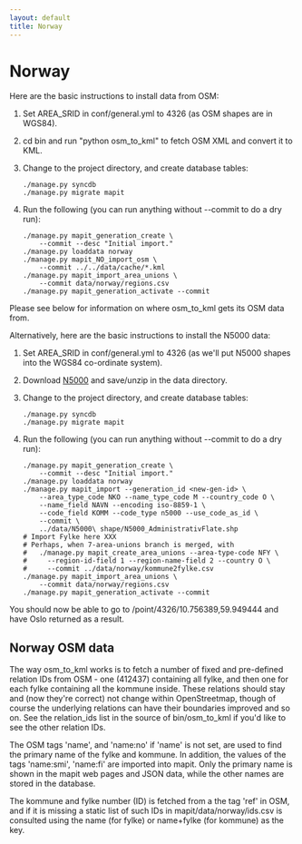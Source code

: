 ```yaml
---
layout: default
title: Norway
---
```


Norway
======

Here are the basic instructions to install data from OSM:

1. Set AREA_SRID in conf/general.yml to 4326 (as OSM shapes are in WGS84).  
2. cd bin and run "python osm_to_kml" to fetch OSM XML and convert it to KML.
3. Change to the project directory, and create database tables:

       ./manage.py syncdb
       ./manage.py migrate mapit
4. Run the following (you can run anything without --commit to do a dry run):

       ./manage.py mapit_generation_create \
           --commit --desc "Initial import."
       ./manage.py loaddata norway
       ./manage.py mapit_NO_import_osm \
           --commit ../../data/cache/*.kml
       ./manage.py mapit_import_area_unions \
           --commit data/norway/regions.csv
       ./manage.py mapit_generation_activate --commit

Please see below for information on where osm_to_kml gets its OSM data from.

Alternatively, here are the basic instructions to install the N5000 data:

1. Set AREA_SRID in conf/general.yml to 4326 (as we'll put N5000 shapes into
   the WGS84 co-ordinate system).
2. Download [N5000](http://www.statkart.no/?module=Articles;action=Article.publicShow;ID=15305)
   and save/unzip in the data directory.
3. Change to the project directory, and create database tables:

       ./manage.py syncdb
       ./manage.py migrate mapit

4. Run the following (you can run anything without --commit to do a dry run):

       ./manage.py mapit_generation_create \
           --commit --desc "Initial import."
       ./manage.py loaddata norway
       ./manage.py mapit_import --generation_id <new-gen-id> \
           --area_type_code NKO --name_type_code M --country_code O \
           --name_field NAVN --encoding iso-8859-1 \
           --code_field KOMM --code_type n5000 --use_code_as_id \
           --commit \
           ../data/N5000\ shape/N5000_AdministrativFlate.shp
       # Import Fylke here XXX
       # Perhaps, when 7-area-unions branch is merged, with
       #   ./manage.py mapit_create_area_unions --area-type-code NFY \
       #     --region-id-field 1 --region-name-field 2 --country O \
       #     --commit ../data/norway/kommune2fylke.csv
       ./manage.py mapit_import_area_unions \
           --commit data/norway/regions.csv
       ./manage.py mapit_generation_activate --commit

You should now be able to go to /point/4326/10.756389,59.949444 and have Oslo
returned as a result.

Norway OSM data
---------------

The way osm_to_kml works is to fetch a number of fixed and pre-defined relation
IDs from OSM - one (412437) containing all fylke, and then one for each fylke
containing all the kommune inside. These relations should stay and (now they're
correct) not change within OpenStreetmap, though of course the underlying
relations can have their boundaries improved and so on. See the relation_ids
list in the source of bin/osm_to_kml if you'd like to see the other relation
IDs.

The OSM tags 'name', and 'name:no' if 'name' is not set, are used to find the
primary name of the fylke and kommune. In addition, the values of the tags
'name:smi', 'name:fi' are imported into mapit. Only the primary name is shown
in the mapit web pages and JSON data, while the other names are stored in the
database.

The kommune and fylke number (ID) is fetched from a the tag 'ref' in OSM, and
if it is missing a static list of such IDs in mapit/data/norway/ids.csv is
consulted using the name (for fylke) or name+fylke (for kommune) as the key.
